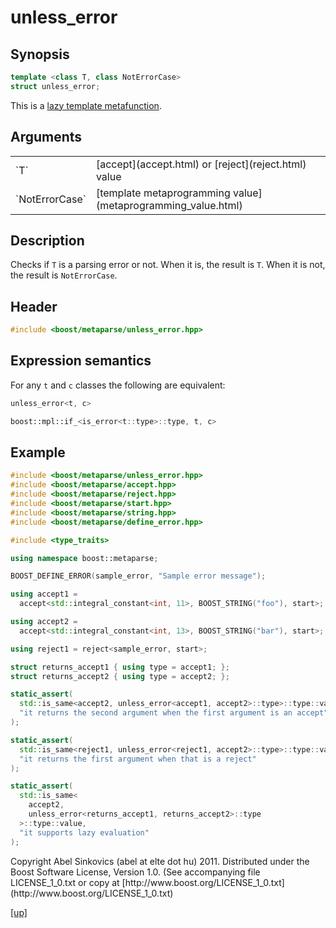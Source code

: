 # unless_error

## Synopsis

```cpp
template <class T, class NotErrorCase>
struct unless_error;
```

This is a [lazy template metafunction](lazy_metafunction.html).

## Arguments

<table cellpadding='0' cellspacing='0'>
  <tr>
    <td>`T`</td>
    <td>[accept](accept.html) or [reject](reject.html) value</td>
  </tr>
  <tr>
    <td>`NotErrorCase`</td>
    <td>[template metaprogramming value](metaprogramming_value.html)</td>
  </tr>
</table>

## Description

Checks if `T` is a parsing error or not. When it is, the result is `T`. When it
is not, the result is `NotErrorCase`.

## Header

```cpp
#include <boost/metaparse/unless_error.hpp>
```

## Expression semantics

For any `t` and `c` classes the following are equivalent:

```cpp
unless_error<t, c>

boost::mpl::if_<is_error<t::type>::type, t, c>
```

## Example

```cpp
#include <boost/metaparse/unless_error.hpp>
#include <boost/metaparse/accept.hpp>
#include <boost/metaparse/reject.hpp>
#include <boost/metaparse/start.hpp>
#include <boost/metaparse/string.hpp>
#include <boost/metaparse/define_error.hpp>

#include <type_traits>

using namespace boost::metaparse;

BOOST_DEFINE_ERROR(sample_error, "Sample error message");

using accept1 =
  accept<std::integral_constant<int, 11>, BOOST_STRING("foo"), start>;

using accept2 =
  accept<std::integral_constant<int, 13>, BOOST_STRING("bar"), start>;

using reject1 = reject<sample_error, start>;

struct returns_accept1 { using type = accept1; };
struct returns_accept2 { using type = accept2; };

static_assert(
  std::is_same<accept2, unless_error<accept1, accept2>::type>::type::value,
  "it returns the second argument when the first argument is an accept"
);

static_assert(
  std::is_same<reject1, unless_error<reject1, accept2>::type>::type::value,
  "it returns the first argument when that is a reject"
);

static_assert(
  std::is_same<
    accept2,
    unless_error<returns_accept1, returns_accept2>::type
  >::type::value,
  "it supports lazy evaluation"
);
```

<p class="copyright">
Copyright Abel Sinkovics (abel at elte dot hu) 2011.
Distributed under the Boost Software License, Version 1.0.
(See accompanying file LICENSE_1_0.txt or copy at
[http://www.boost.org/LICENSE_1_0.txt](http://www.boost.org/LICENSE_1_0.txt)
</p>

[[up]](reference.html)

